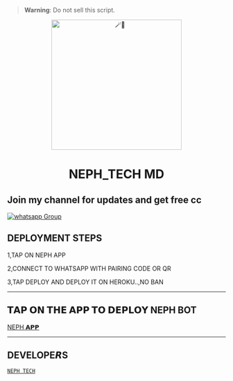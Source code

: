 


> **Warning**: Do not sell this script.

<center>

<img alt=🪄🍪 height="300" src="https://github.com/Tecboi/Tecboi/assets/170419553/5c04c3b8-73c8-4571-88ef-86b80012f4e4.jpg">

</center>

<h1 align="center">NEPH_TECH MD</h1>
 
## Join my channel for updates and get free cc
<a href="https://whatsapp.com/channel/0029VaWGyGVJZg48vgpHBa31" target="_blank">
    <img alt="whatsapp Group" src="https://img.shields.io/badge/ Whatsapp Support Channel -25D366?style=for-the-badge&logo=whatsapp&logoColor=white" />
  </a>
</p> 

## DEPLOYMENT STEPS
1,TAP ON NEPH APP



2,CONNECT TO WHATSAPP WITH PAIRING CODE OR QR




3,TAP DEPLOY AND DEPLOY IT ON HEROKU..,NO BAN

 <hr>

## 𝗧𝗔𝗣 𝗢𝗡 𝗧𝗛𝗘 𝗔𝗣𝗣 𝗧𝗢 𝗗𝗘𝗣𝗟𝗢𝗬 NEPH BOT
  
[NEPH 𝗔𝗣𝗣](https://mac-scanner-d82e01b36359.herokuapp.com/)


 <hr>
 
## DEVELOPE𝙍S
[`NEPH TECH`](https://wa.me/263715078074)





